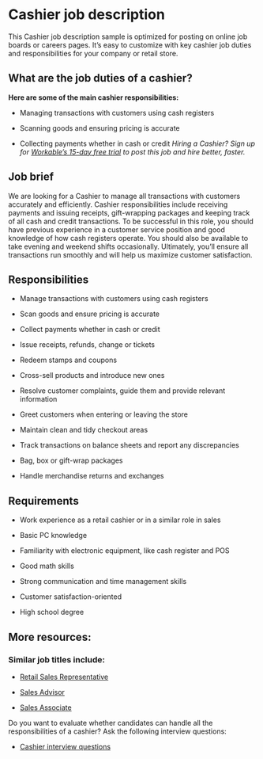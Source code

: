 # Cashier job description
This Cashier job description sample is optimized for posting on online job boards or careers pages. It’s easy to customize with key cashier job duties and responsibilities for your company or retail store.


## What are the job duties of a cashier?
<b>Here are some of the main cashier responsibilities: </b>
* Managing transactions with customers using cash registers

* Scanning goods and ensuring pricing is accurate

* Collecting payments whether in cash or credit
<em>Hiring a Cashier? Sign up for <a href="https://www.workable.com/post-jobs-for-free/customize?wid=556&amp;utm_page=cashier-job-description&amp;utm_program=ad-unit-right&amp;utm_tracking=job-descriptions-retail-job-descriptions">Workable’s 15-day free trial</a> to post this job and hire better, faster.</em>


## Job brief

We are looking for a Cashier to manage all transactions with customers accurately and efficiently.
Cashier responsibilities include receiving payments and issuing receipts, gift-wrapping packages and keeping track of all cash and credit transactions. To be successful in this role, you should have previous experience in a customer service position and good knowledge of how cash registers operate. You should also be available to take evening and weekend shifts occasionally.
Ultimately, you’ll ensure all transactions run smoothly and will help us maximize customer satisfaction.


## Responsibilities

* Manage transactions with customers using cash registers

* Scan goods and ensure pricing is accurate

* Collect payments whether in cash or credit

* Issue receipts, refunds, change or tickets

* Redeem stamps and coupons

* Cross-sell products and introduce new ones

* Resolve customer complaints, guide them and provide relevant information

* Greet customers when entering or leaving the store

* Maintain clean and tidy checkout areas

* Track transactions on balance sheets and report any discrepancies

* Bag, box or gift-wrap packages

* Handle merchandise returns and exchanges


## Requirements

* Work experience as a retail cashier or in a similar role in sales

* Basic PC knowledge

* Familiarity with electronic equipment, like cash register and POS

* Good math skills

* Strong communication and time management skills

* Customer satisfaction-oriented

* High school degree

## More resources:
### Similar job titles include:
* <a href="https://resources.workable.com/retail-sales-representative-job-description">Retail Sales Representative</a>

* <a href="https://resources.workable.com/sales-advisor-job-description">Sales Advisor</a>

* <a href="https://resources.workable.com/sales-associate-job-description">Sales Associate</a>

Do you want to evaluate whether candidates can handle all the responsibilities of a cashier? Ask the following interview questions:
* <a href="https://resources.workable.com/cashier-interview-questions">Cashier interview questions</a>
